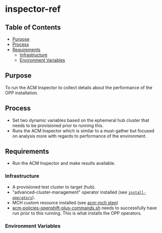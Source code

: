 # inspector-ref<!-- omit from toc -->

## Table of Contents<!-- omit from toc -->
- [Purpose](#purpose)
- [Process](#process)
- [Requirements](#requirements)
  - [Infrastructure](#infrastructure)
  - [Environment Variables](#environment-variables)

## Purpose

To run the ACM Inspector to collect details about the performance of the OPP installation.

## Process

- Set two dynamic variables based on the ephemeral hub cluster that needs to be provisioned prior to running this.
- Runs the ACM Inspector which is similar to a must-gather but focused on analysis more with regards to performance of the environment.

## Requirements

- Run the ACM Inspector and make results available.

### Infrastructure

- A provisioned test cluster to target (hub).
- "advanced-cluster-management" operator installed (see [`install-operators`](../../../step-registry/install-operators/README.md)).
- MCH custom resource installed (see [acm-mch step](../mch/README.md))
- [acm-policies-openshift-plus-commands.sh](../policies/openshift-plus/acm-policies-openshift-plus-commands.sh) needs to successfully have run prior to this running. This is what installs the OPP operators.

### Environment Variables


